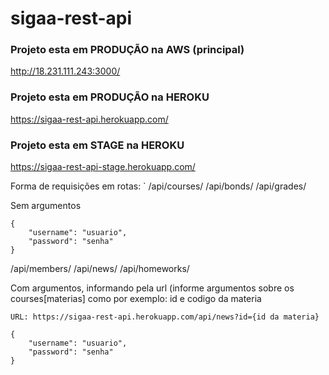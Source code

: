 # sigaa-rest-api
### Projeto esta em PRODUÇÃO na AWS (principal)
http://18.231.111.243:3000/
### Projeto esta em PRODUÇÃO na HEROKU
https://sigaa-rest-api.herokuapp.com/

### Projeto esta em STAGE na HEROKU
https://sigaa-rest-api-stage.herokuapp.com/

Forma de requisições em rotas:
`
/api/courses/
/api/bonds/
/api/grades/

Sem argumentos
```
{
    "username": "usuario",
    "password": "senha"
}
```
/api/members/
/api/news/
/api/homeworks/

Com argumentos, informando pela url (informe argumentos sobre os courses[materias] como por exemplo: id e codigo da materia
```
URL: https://sigaa-rest-api.herokuapp.com/api/news?id={id da materia}

{
    "username": "usuario",
    "password": "senha"
}
```

